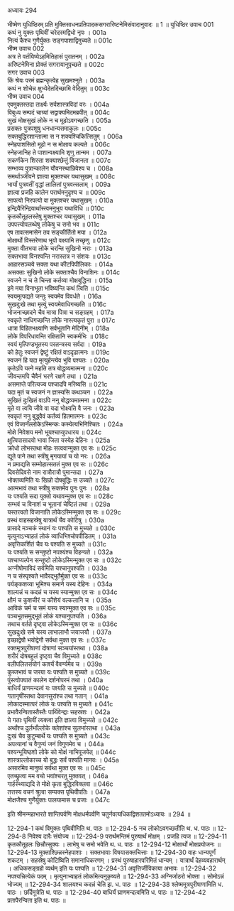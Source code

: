 अध्यायः 294

भीष्मेण युधिष्ठिरम् प्रति मुक्तिसाधनप्रतिपादकसगरारिष्टनेमिसंवादानुवादः ॥ 1 ॥
युधिष्ठिर उवाच 	001  
कथं नु युक्तः पृथिवीं चरेदस्मद्विधो नृपः ।	001a  
नित्यं कैश्च गुणैर्युक्तः सङ्गपाशाद्विमुच्यते ॥	001c  
भीष्म उवाच	002  
अत्र ते वर्तयिष्येऽहमितिहासं पुरातनम् ।	002a  
अरिष्टनेमिना प्रोक्तं सगरायानुपृच्छते ॥	002c  
सगर उवाच	003  
किं श्रेयः परमं ब्रह्मन्कृत्वेह सुखमश्नुते ।	003a  
कथं न शोचेन्न क्षुभ्येदेतदिच्छामि वेदितुम् ॥	003c  
भीष्म उवाच	004  
एवमुक्तस्तदा तार्क्ष्यः सर्वशास्त्रविदां वरः ।	004a  
विबुध्य सम्पदं चाग्र्यां सद्वाक्यमिदमब्रवीत् ॥	004c  
सुखं मोक्षसुखं लोके न च मूढोऽवगच्छति ।	005a  
प्रसक्तः पुत्रपशुषु धनधान्यसमाकुलः ॥	005c  
सक्तबुद्धिरशान्तात्मा स न शक्यश्चिकित्सितुम् ।	006a  
स्नेहपाशसितो मूढो न स मोक्षाय कल्पते ॥	006c  
स्नेहजानिह ते पाशान्वक्ष्यामि शृणु तान्मम ।	007a  
सकर्णकेन शिरसा शक्याश्छेत्तुं विजानता ॥	007c  
सम्भाव्य पुत्रान्कालेन यौवनस्थान्निवेश्य च ।	008a  
समर्थाञ्जीवने ज्ञात्वा मुक्तश्चर यथासुखम् ॥	008c  
भार्यां पुत्रवतीं वृद्धां लालितां पुत्रवत्सलाम् ।	009a  
ज्ञात्वा प्रजहि कालेन परार्थमनुदृश्य च ॥	009c  
सापत्यो निरपत्यो वा मुक्तश्चर यथासुखम् ।	010a  
इन्द्रियैरिन्द्रियार्थांस्त्वमनुभूय यथाविधि ॥	010c  
कृतकौतूहलस्तेषु मुक्तश्चर यथासुखम् ।	011a  
उपपत्त्योपलब्धेषु लोकेषु च समो भव ॥	011c  
एष तावत्समासेन तव सङ्कीर्तितो मया ।	012a  
मोक्षार्थो विस्तरेणाथ भूयो वक्ष्यामि तच्छृणु ॥	012c  
मुक्ता वीतभया लोके चरन्ति सुखिनो नराः ।	013a  
सक्तभावा विनश्यन्ति नरास्तत्र न संशयः ॥	013c  
आहारसञ्चये सक्ता यथा कीटपिपीलिकाः ।	014a  
असक्ताः सुखिनो लोके सक्ताश्चैव विनाशिनः ॥	014c  
स्वजने न च ते चिन्ता कर्तव्या मोक्षबुद्धिना ।	015a  
इमे मया विनाभूता भविष्यन्ति कथं त्विति ॥	015c  
स्वयमुत्पद्यते जन्तुः स्वयमेव विवर्धते ।	016a  
सुखदुःखे तथा मृत्युं स्वयमेवाधिगच्छति ॥	016c  
भोजनाच्छादने चैव मात्रा पित्रा च सङ्ग्रहम् ।	017a  
स्वकृते नाधिगच्छन्ति लोके नास्त्यकृतं पुरा ॥	017c  
धात्रा विहितभक्ष्याणि सर्वभूतानि मेदिनीम् ।	018a  
लोके विपरिधावन्ति रक्षितानि स्वकर्मभिः ॥	018c  
स्वयं मृत्पिण्डभूतस्य परतन्त्रस्य सर्वदा ।	019a  
को हेतुः स्वजनं द्वेष्टुं रक्षितं वाऽदृढात्मनः ॥	019c  
स्वजनं हि यदा मृत्युर्हन्त्येव भुवि पश्यतः ।	020a  
कृतेऽपि यत्ने महति तत्र बोद्धव्यमात्मना ॥	020c  
जीवन्तमपि चैवैनं भरणे रक्षणे तथा ।	021a  
असमाप्ते परित्यज्य पश्चादपि मरिष्यसि ॥	021c  
यदा मृतं च स्वजनं न ज्ञास्यसि कथञ्चन ।	022a  
सुखितं दुःखितं वाऽपि ननु बोद्धव्यमात्मना ॥	022c  
मृते वा त्वयि जीवे वा यदा भोक्ष्यति वै जनः ।	023a  
स्वकृतं ननु बुद्ध्वैवं कर्तव्यं हितमात्मनः ॥	023c  
एवं विजानँल्लोकेऽस्मिन्कः कस्येत्यभिनिश्चितः ।	024a  
मोक्षे निवेशय मनो भूयश्चाप्युपधारय ॥	024c  
क्षुत्पिपासादयो भावा जिता यस्येह देहिनः ।	025a  
क्रोधो लोभस्तथा मोहः सत्ववान्मुक्त एव सः ॥	025c  
द्यूते पाने तथा स्त्रीषु मृगयायां च यो नरः ।	026a  
न प्रमाद्यति सम्मोहात्सततं मुक्त एव सः ॥	026c  
दिवसेदिवसे नाम रात्रौरात्रौ पुमान्सदा ।	027a  
भोक्तव्यमिति यः खिन्नो दोषबुद्धिः स उच्यते ॥	027c  
आत्मभावं तथा स्त्रीषु सक्तमेव पुनः पुनः ।	028a  
यः पश्यति सदा युक्तो यथावन्मुक्त एव सः ॥	028c  
सम्भवं च विनाशं च भूतानां चेष्टितं तथा ।	029a  
यस्तत्त्वतो विजानाति लोकेऽस्मिन्मुक्त एव सः ॥	029c  
प्रस्थं वाहसहस्रेषु यात्रार्थं चैव कोटिषु ।	030a  
प्रासादे मञ्चकं स्थानं यः पश्यति स मुच्यते ॥	030c  
मृत्युनाऽभ्याहतं लोकं व्याधिभिश्चोपपीडितम् ।	031a  
अवृत्तिकर्शितं चैव यः पश्यति स मुच्यते ॥	031c  
यः पश्यति स सन्तुष्टो नपश्यंश्च विहन्यते ।	032a  
यश्चाप्यल्पेन सन्तुष्टो लोकेऽस्मिन्मुक्त एव सः ॥	032c  
अग्नीषोमाविदं सर्वमिति यश्चानुपश्यति ।	033a  
न च संस्पृश्यते भावैरद्भुतैर्मुक्त एव सः ॥	033c  
पर्यङ्कशय्या भूमिश्च समाने यस्य देहिनः ।	034a  
शाल्यन्नं च कदन्नं च यस्य स्यान्मुक्त एव सः ॥	034c  
क्षौमं च कुशचीरं च कौशेयं वल्कलानि च ।	035a  
आविकं चर्म च समं यस्य स्यान्मुक्त एव सः ॥	035c  
पञ्चभूतसमुद्भूतं लोकं यश्चानुपश्यति ।	036a  
तथाच वर्तते दृष्ट्वा लोकेऽस्मिन्मुक्त एव सः ॥	036c  
सुखदुःखे समे यस्य लाभालाभौ जयाजयौ ।	037a  
इच्छाद्वेषौ भयोद्वेगौ सर्वथा मुक्त एव सः ॥	037c  
रक्तमूत्रपुरीषाणां दोषाणां सञ्चयांस्तथा ।	038a  
शरीरं दोषबहुलं दृष्ट्वा चैव विमुच्यते ॥	038c  
वलीपलितसंयोगं कार्श्यं वैवर्ण्यमेव च ।	039a  
कुब्जभावं च जरया यः पश्यति स मुच्यते ॥	039c  
पुंस्त्वोपघातं कालेन दर्शनोपरमं तथा ।	040a  
बाधिर्यं प्राणमन्दत्वं यः पश्यति स मुच्यते ॥	040c  
गतानृषींस्तथा देवानसुरांश्च तथा गतान् ।	041a  
लोकादस्मात्परं लोकं यः पश्यति स मुच्यते ॥	041c  
प्रभावैरन्वितास्तैस्तैः पार्थिवेन्द्राः सहस्रशः ।	042a  
ये गताः पृथिवीं त्यक्त्वा इति ज्ञात्वा विमुच्यते ॥	042c  
अर्थांश्च दुर्लभाँल्लोके क्लेशांश्च सुलभांस्तथा ।	043a  
दुःखं चैव कुटुम्बार्थे यः पश्यति स मुच्यते ॥	043c  
अपत्यानां च वैगुण्यं जनं विगुणमेव च ।	044a  
पश्यन्भूयिष्ठशो लोके को मोक्षं नाभिपूजयेत् ॥	044c  
शास्त्राल्लोकाच्च यो बुद्धः सर्वं पश्यति मानवः ।	045a  
असारमिव मानुष्यं सर्वथा मुक्त एव सः ॥	045c  
एतच्छ्रुत्वा मम वचो भवांश्चरतु मुक्तवत् ।	046a  
गार्हस्थ्याद्यदि ते मोक्षे कृता बुद्धिरविक्लवा ॥	046c  
तत्तस्य वचनं श्रुत्वा सम्यक्स पृथिवीपतिः ।	047a  
मोक्षजैश्च गुणैर्युक्तः पालयामास च प्रजाः ॥ 	047c  

इति श्रीमन्महाभारते शान्तिपर्वणि मोक्षधर्मपर्वणि चतुर्नवत्यधिकद्विशततमोऽध्यायः ॥ 294 ॥

12-294-1 कथं विमुक्तः पृथिवीमिति थ. पाठः ॥ 12-294-5 नच लोकोऽवगच्छतीति थ. ध. पाठः ॥ 12-294-8 निवेश्य दारैः संयोज्य ॥ 12-294-9 परार्थमन्तिमं पुरुषार्थं मोक्षम् । प्रजहि त्यज ॥ 12-294-11 कृतकौतूहलः छिन्नौत्सुक्यः । लाभेषु च समो भवेति थ. ध. पाठः ॥ 12-294-12 मोक्षार्थो मोक्षप्रयोजनः ॥ 12-294-13 मुक्ताश्छिन्नस्नेहपाशाः । सक्तभावाः विषयासक्तचित्ताः ॥ 12-294-30 वाहः धान्यपूर्णं शकटम् । सहस्रेषु कोटिष्विति समानाधिकरणम् । प्रस्थं पुरुषाहारपरिमितं धान्यम् । यात्रार्थं देहव्यवहारार्थम् । अधिकसङ्ग्रहो व्यर्थम् इति यः पश्यति ॥ 12-294-31 अवृत्तिर्जीविकाया अभावः ॥ 12-294-32 नपश्यन्नित्येकं पदम् । मृत्युनाभ्याहतं लोकमित्यनुकृष्यते ॥ 12-294-33 अग्निर्जाठरो भोक्ता । सोमोऽन्नं भोज्यम् ॥ 12-294-34 शालयश्च कदन्नं चेति झ. ध. पाठः ॥ 12-294-38 श्लेष्ममूत्रपुरीषाणामिति ध. पाठः । छर्दिमूत्रेति थ. पाठः ॥ 12-294-40 बाधिर्यं घ्राणमन्दत्वमिति ध. पाठः ॥ 12-294-42 प्रतापैरन्विता इति थ. पाठः ॥
